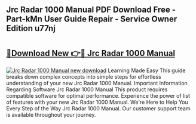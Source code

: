 ## Jrc Radar 1000 Manual PDF Download Free - Part-kMn User Guide Repair - Service Owner Edition u77nj

# <h2><a href="http://cf12913.oget.top/?id=Jrc+Radar+1000+Manual">🔗Download New 👉🔴 Jrc Radar 1000 Manual</a></h2>

[![Jrc Radar 1000 Manual new download](https://i.imgur.com/5g1atiW.png)](http://cf12913.oget.top/?id=Jrc+Radar+1000+Manual)
Learning Made Easy This guide breaks down complex concepts into simple steps for effortless understanding of your new Jrc Radar 1000 Manual. Important Information Regarding Software Jrc Radar 1000 Manual This product requires compatible software for optimal performance. Experience the power of list of features with your new Jrc Radar 1000 Manual. We're Here to Help You Every Step of the Way Jrc Radar 1000 Manual. Our customer support team is available throughout your journey.

